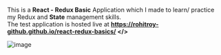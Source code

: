 This is a <b>React - Redux Basic</b> Application which I made to learn/ practice my Redux and <b>State</b> management skills.
<br />
The test application is hosted live at <b>https://rohitroy-github.github.io/react-redux-basics/ </></b> 

![image](https://user-images.githubusercontent.com/68563695/184554077-3c631735-b679-484b-b106-9feef37d210e.png)


